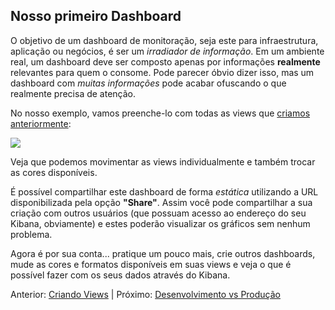 ## Nosso primeiro Dashboard

O objetivo de um dashboard de monitoração, seja este para infraestrutura, aplicação ou negócios, é ser um _irradiador de informação_. Em um ambiente real, um dashboard deve ser composto apenas por informações __realmente__ relevantes para quem o consome. Pode parecer óbvio dizer isso, mas um dashboard com _muitas informações_ pode acabar ofuscando o que realmente precisa de atenção.

No nosso exemplo, vamos preenche-lo com todas as views que [criamos anteriormente](/pages/views.md):

![](/gifs/dashboard.gif)

Veja que podemos movimentar as views individualmente e também trocar as cores disponíveis.

É possível compartilhar este dashboard de forma _estática_ utilizando a URL disponibilizada pela opção __"Share"__. Assim você pode compartilhar a sua criação com outros usuários (que possuam acesso ao endereço do seu Kibana, obviamente) e estes poderão visualizar os gráficos sem nenhum problema.

Agora é por sua conta... pratique um pouco mais, crie outros dashboards, mude as cores e formatos disponíveis em suas views e veja o que é possível fazer com os seus dados através do Kibana.

Anterior: [Criando Views](/pages/views.md) | Próximo: [Desenvolvimento vs Produção](/pages/dev_vs_prod.md)
